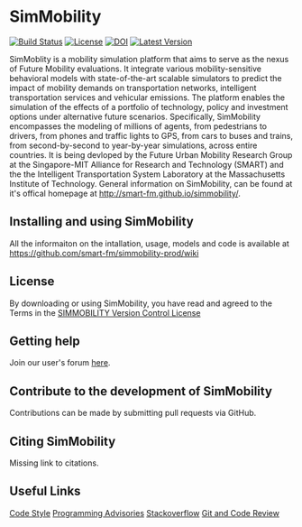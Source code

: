 # SimMobility

[![Build Status]()]()
[![License]()]()
[![DOI]()]()
[![Latest Version]()]()

SimMoblity is a mobility simulation platform that aims to serve as the nexus of Future Mobility evaluations. It integrate various mobility-sensitive behavioral models with state-of-the-art scalable simulators to predict the impact of mobility demands on transportation networks, intelligent transportation services and vehicular emissions. The platform enables the simulation of the effects of a portfolio of technology, policy and investment options under alternative future scenarios. Specifically, SimMobility encompasses the modeling of millions of agents, from pedestrians to drivers, from phones and traffic lights to GPS, from cars to buses and trains, from second-by-second to year-by-year simulations, across entire countries. It is being devloped by the Future Urban Mobility Research Group at the Singapore-MIT Alliance for Research and Technology (SMART) and the the Intelligent Transportation System Laboratory at the Massachusetts Institute of Technology. General information on SimMobility, can be found at it's offical homepage at http://smart-fm.github.io/simmobility/.


## Installing and using SimMobility

All the informaiton on the intallation, usage, models and code is available at https://github.com/smart-fm/simmobility-prod/wiki

## License

By downloading or using SimMobility, you have read and agreed to the Terms in the <a href="https://github.com/smart-fm/simmobility-prod/blob/master/license.txt" download target="_blank">SIMMOBILITY Version Control License</a>

## Getting help

Join our user's forum <a href="http://137.132.22.82:15059/vanilla/" download target="_blank">here</a>.

## Contribute to the development of SimMobility
Contributions can be made by submitting pull requests via GitHub.

## Citing SimMobility

Missing link to citations.

## Useful Links

[Code Style](http://137.132.22.82:15012/simmob/index.php/coding_standards)
[Programming Advisories](http://137.132.22.82:15012/simmob/index.php/Programming_Advisories)
[Stackoverflow](http://stackoverflow.com/)
[Git and Code Review](https://github.com/smart-fm/simmobility-prod/wiki/Git-and-Code-Review)
